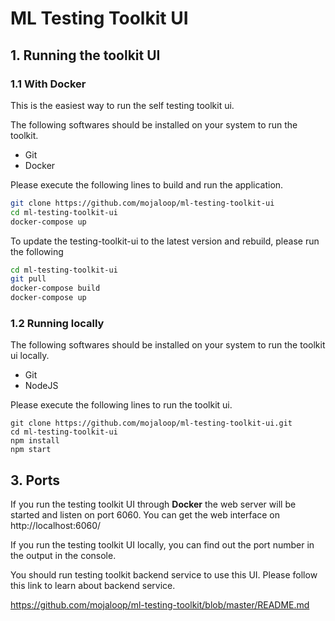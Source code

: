 # ML Testing Toolkit UI

## 1. Running the toolkit UI

### 1.1 With Docker

This is the easiest way to run the self testing toolkit ui.

The following softwares should be installed on your system to run the toolkit.

* Git
* Docker

Please execute the following lines to build and run the application. 

```bash
git clone https://github.com/mojaloop/ml-testing-toolkit-ui
cd ml-testing-toolkit-ui
docker-compose up
```

To update the testing-toolkit-ui to the latest version and rebuild, please run the following
```bash
cd ml-testing-toolkit-ui
git pull
docker-compose build
docker-compose up
```

### 1.2 Running locally

The following softwares should be installed on your system to run the toolkit ui locally.

* Git
* NodeJS
  
Please execute the following lines to run the toolkit ui.

```
git clone https://github.com/mojaloop/ml-testing-toolkit-ui.git
cd ml-testing-toolkit-ui
npm install
npm start
```

## 3. Ports

If you run the testing toolkit UI through **Docker** the web server will be started and listen on port 6060. You can get the web interface on http://localhost:6060/

If you run the testing toolkit UI locally, you can find out the port number in the output in the console.

You should run testing toolkit backend service to use this UI.
Please follow this link to learn about backend service.

https://github.com/mojaloop/ml-testing-toolkit/blob/master/README.md